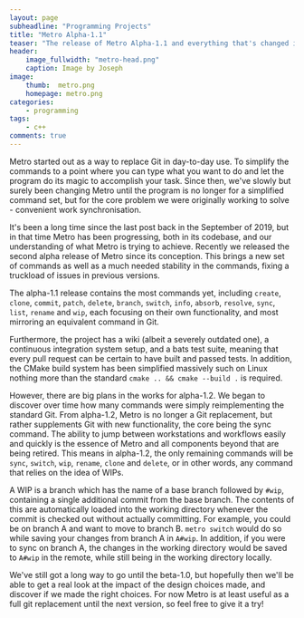 ```yaml
---
layout: page
subheadline: "Programming Projects"
title: "Metro Alpha-1.1"
teaser: "The release of Metro Alpha-1.1 and everything that's changed in all this time."
header:
    image_fullwidth: "metro-head.png"
    caption: Image by Joseph
image:
    thumb:  metro.png
    homepage: metro.png
categories:
    - programming
tags:
    - c++
comments: true
---
```


Metro started out as a way to replace Git in day-to-day use. To simplify the commands to a point where you can type what you want to do and let the program do its magic to accomplish your task. Since then, we've slowly but surely been changing Metro until the program is no longer for a simplified command set, but for the core problem we were originally working to solve - convenient work synchronisation.

<!--more-->

It's been a long time since the last post back in the September of 2019, but in that time Metro has been progressing, both in its codebase, and our understanding of what Metro is trying to achieve. Recently we released the second alpha release of Metro since its conception. This brings a new set of commands as well as a much needed stability in the commands, fixing a truckload of issues in previous versions.

The alpha-1.1 release contains the most commands yet, including `create`, `clone`, `commit`, `patch`, `delete`, `branch`, `switch`, `info`, `absorb`, `resolve`, `sync`, `list`, `rename` and `wip`, each focusing on their own functionality, and most mirroring an equivalent command in Git.

Furthermore, the project has a wiki (albeit a severely outdated one), a continuous integration system setup, and a bats test suite, meaning that every pull request can be certain to have built and passed tests. In addition, the CMake build system has been simplified massively such on Linux nothing more than the standard `cmake .. && cmake --build .` is required.

However, there are big plans in the works for alpha-1.2. We began to discover over time how many commands were simply reimplementing the standard Git. From alpha-1.2, Metro is no longer a Git replacement, but rather supplements Git with new functionality, the core being the sync command. The ability to jump between workstations and workflows easily and quickly is the essence of Metro and all components beyond that are being retired. This means in alpha-1.2, the only remaining commands will be `sync`, `switch`, `wip`, `rename`, `clone` and `delete`, or in other words, any command that relies on the idea of WIPs.

A WIP is a branch which has the name of a base branch followed by `#wip`, containing a single additional commit from the base branch. The contents of this are automatically loaded into the working directory whenever the commit is checked out without actually committing. For example, you could be on branch A and want to move to branch B. `metro switch` would do so while saving your changes from branch A in `A#wip`. In addition, if you were to sync on branch A, the changes in the working directory would be saved to `A#wip` in the remote, while still being in the working directory locally.

We've still got a long way to go until the beta-1.0, but hopefully then we'll be able to get a real look at the impact of the design choices made, and discover if we made the right choices. For now Metro is at least useful as a full git replacement until the next version, so feel free to give it a try!